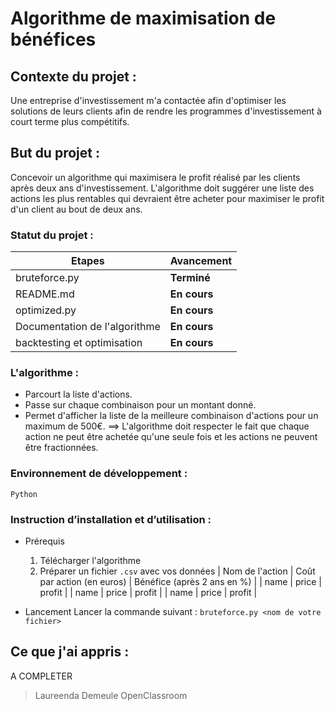# Algorithme de maximisation de bénéfices

## Contexte du projet : 
Une entreprise d'investissement m'a contactée afin d'optimiser les solutions de leurs clients afin de rendre les programmes d'investissement à court terme plus compétitifs.

## But du projet : 
Concevoir un algorithme qui maximisera le profit réalisé par les clients après deux ans d'investissement. L'algorithme doit suggérer une liste des actions les plus rentables qui devraient être acheter pour maximiser le profit d'un client au bout de deux ans.

### Statut du projet : 
| Etapes | Avancement |
| ------ | ------ |
| bruteforce.py | **Terminé** |
| README.md | **En cours** |
| optimized.py | **En cours** |
| Documentation de l'algorithme | **En cours** |
| backtesting et optimisation | **En cours** |

### L'algorithme :
*	Parcourt la liste d'actions. 
*	Passe sur chaque combinaison pour un montant donné.
*	Permet d'afficher la liste de la meilleure combinaison d'actions pour un maximum de 500€.
==>	L'algorithme doit respecter le fait que chaque action ne peut être achetée qu'une seule fois et les actions ne peuvent être fractionnées.

### Environnement de développement :
`Python`

### Instruction d’installation et d’utilisation :
*	Prérequis
	1. Télécharger l'algorithme
	2. Préparer un fichier `.csv` avec vos données 
	| Nom de l'action | Coût par action (en euros) | Bénéfice (après 2 ans en %) |
	| name | price | profit |
	| name | price | profit |
	| name | price | profit |


*	Lancement
Lancer la commande suivant : ``bruteforce.py <nom de votre fichier> ``


## Ce que j'ai appris :
A COMPLETER

> Laureenda Demeule
> OpenClassroom